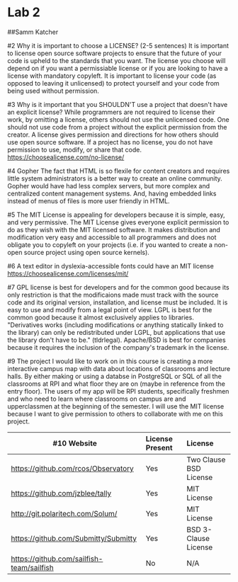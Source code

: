 # Lab 2
##Samm Katcher

#2 Why it is important to choose a LICENSE? (2-5 sentences)
It is important to license open source software projects to ensure that the future of your code is upheld to the standards that you want.
The license you choose will depend on if you want a permissiable license or if you are looking to have a license with mandatory copyleft.
It is important to license your code (as opposed to leaving it unlicensed) to protect yourself and your code from being used without permission.

#3 Why is it important that you SHOULDN'T use a project that doesn't have an explicit license?
While programmers are not required to license their work, by omitting a license, others should not use the unlicensed code. 
One should not use code from a project without the explicit permission from the creator.
A license gives permission and directions for how others should use open source software. 
If a project has no license, you do not have permission to use, modify, or share that code.
https://choosealicense.com/no-license/

#4 Gopher
The fact that HTML is so flexile for content creators and requires little system administrators is a better way to create an online community.
Gopher would have had less complex servers, but more complex and centralized content management systems.
And, having embedded links instead of menus of files is more user friendly in HTML.

#5 The MIT License is appealing for developers because it is simple, easy, and very permissive. The MIT License gives everyone explicit permission to do as they wish with the MIT licensed software. It makes distribution and modification very easy and accessible to all programmers and does not obligate you to copyleft on your projects (i.e. if you wanted to create a non-open source project using open source kernels).

#6 A text editor in dyslexia-accessible fonts could have an MIT license
https://choosealicense.com/licenses/mit/

#7 GPL license is best for developers and for the common good because its only restriction is that the modificaions made must track with the source code and its original version, installation, and license must be included. It is easy to use and modify from a legal point of view. LGPL is best for the common good because it almost exclusively applies to libraries. "Derivatives works (including modifications or anything statically linked to the library) can only be redistributed under LGPL, but applications that use the library don't have to be." (tldrlegal). Apache/BSD is best for companies because it requires the inclusion of the company's trademark in the license.

#9 The project I would like to work on in this course is creating a more interactive campus map with data about locations of classrooms and lecture halls. By either making or using a databse in PostgreSQL or SQL of all the classrooms at RPI and what floor they are on (maybe in reference from the entry floor). The users of my app will be RPI students, specifically freshmen and who need to learn where classrooms on campus are and upperclassmen at the beginning of the semester. I will use the MIT license because I want to give permission to others to collaborate with me on this project.

#10 Website | License Present | License
---------|:----------|:-------
https://github.com/rcos/Observatory | Yes | Two Clause BSD License
https://github.com/jzblee/tally | Yes | MIT License
http://git.polaritech.com/Solum/ | Yes | MIT License
https://github.com/Submitty/Submitty | Yes | BSD 3-Clause License
https://github.com/sailfish-team/sailfish | No | N/A


